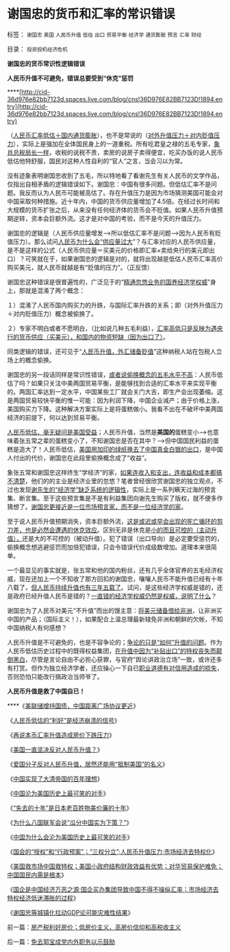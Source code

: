 # 谢国忠的货币和汇率的常识错误

标签： `谢国忠` `美国` `人民币升值` `低估` `出口` `贸易平衡` `经济学` `通货膨胀` `预言` `汇率` `财经` 

目录： `投资投机经济危机`

**谢国忠的货币常识性逻辑错误**

**人民币升值不可避免，错误总要受到“休克”惩罚**

****[http://cid-36d976e82bb7123d.spaces.live.com/blog/cns!36D976E82BB7123D!1894.entry](http://cid-36d976e82bb7123d.spaces.live.com/blog/cns!36D976E82BB7123D!1894.entry)

（[人民币汇率低估＋国内通货膨胀](../../../2010/4/24/人民币低估造成恶性通货膨胀和失业和万亿损失.md)），也不是常说的（[对外升值压力＋对内贬值压力](../../../2010/4/25/中国经济“增长”消费上是倒退.md)），实际上是强加在全体国民身上的一道重税。所有吃君皇之禄的五毛专家，[象肖总税局长一样](../../../2010/10/2/税负轻还是重？纳税还是保护费？.md)，收税的说税不贵，卖房的说房子卖得便宜，吃买办饭的说人民币低估他特舒服，国民对这种人性自利的“官人”之言，当会习以为常。

没有迹象表明谢国忠收到了五毛，所以特地看了看谢先生有关人民币的文学作品，仅指出自相矛盾的逻辑错误如下。谢国忠：中国有很多问题。但低估汇率不是问题。我反而认为人民币可能被高估了。存在升值压力是因为市场猜测美国可能会对中国采取何种措施。近十年内，中国的货币供应量增加了4.5倍。在经过长时间和大规模的货币扩张之后，从来没有任何经济体的货币会不贬值。如果人民币升值预期逆转，资本会巨额外流。这才是对中国的考验，而不是今天的升值压力。

谢国忠的逻辑是（人民币供应量增发——>所以低估汇率不是问题——>因为人民币有贬值压力）。那么试问[人民币为什么会“供应量过大](../../../2010/10/1/拨乱反正就会有“失去的几十年”——&gt;比亡国强！.md)”？与汇率对应的人民币供应量，是不是这样的公式（人民币供应量＝买美元的价格即汇率×卖给央行的美元即出口）？可笑就在于，如果谢国忠的逻辑是对的，就将出现越是低估人民币汇率高价购买美元，就人民币就越是有“贬值的压力”。（正反馈）

谢国忠这种错误是很普遍性的，广泛见于的“[精通忽悠业务的国养经济学权威](../../../2009/10/21/人，鬼.md)”身上，那就是混淆了两个概念：

１）混淆了人民币国内购买力的升跌，与国际汇率升跌的关系；即（对外升值压力＋对内贬值压力）概念被偷换了。

２）专家不明白或者不愿明白，（比如说几种五毛利益），[汇率高低只是反映为遇央行的货币供应（买美元），和国内的物资短缺（因为出口了）](../../../2010/5/30/只有资本主义才存在社会保障.md)。

同类逻辑的错误，还可见于“[人民币升值，外汇储备贬值](../../../2009/2/14/外汇不是钱，是物资！“分国企，分外汇”难言吉凶.md)”这种纳税人站在包税人立场上的概念偷换。

谢国忠的另一段话同样是常识性错误，[或者说偷换概念的五毛水平不高](../../../2010/5/4/科学开始于精确概念定义.md)：人民币低估了吗？如果只关注中美两国贸易平衡，是能够找到合适的汇率水平来实现平衡的。两国汇率达到一定水平，中国某些工厂就会关门大吉，即生产会出现萎缩。这是两国贸易较快平衡的惟一可能：因为利润下降，中国企业减产；由于价格上涨，美国购买力下降。这种解决方案实际上是将蛋糕做小。我看不出在不破坏中美两国经济的前提下，何以达到贸易平衡。

[人民币低估，毫无疑问是美国受益](../../../2010/5/3/美国历史上最可笑的对手.md)；人民币升值，当然是**美国的**蛋糕变小——>也意味着张五常之辈的蛋糕变小了，不知谢国忠是否在其中？——>但中国国民利益的蛋糕是造大了！人民币低估，[美国用加印的绿纸换去了中国真金白银的出口](../../../2010/7/9/中国不消费人民币将永远低估养美国懒人.md)，是中国人付出的代价，谢国忠在此段里偷换概念成了“收益”。

象张五常和谢国忠这样终生“学经济”的家，[如果连收入和支出，连收益和成本都搞不清楚](../../../2009/12/7/经济学中的科学和最朴素的成本效益定律.md)，他们的的主业是经济业里的忽悠？笔者曾经很欣赏谢国忠的独立观点，不过也发现[谢先生的“经济学”缺乏系统的逻辑性](../../../2010/10/7/科学实证标准与实证主义哲学的区别.md)，实际上是一系列瞒天过海的预言集、断言集。至于这些预言集是不是有利益集团向谢先生购买了版权，就不便多作猜想了。[谢国忠更接近是一位市场预言家，而不是一位经济学的家](../../../2009/12/2/科学不用于预测，科学家不是预言家，科学不是星相学.md)。

至于说人民币升值预期消失，资本巨额外流，[这是或迟或早会出现的死亡循环的剪刀差，也是必然会遭遇的休克效应](../../../2009/10/21/走出死亡循环必经的休克反应.md)。区别无非是休克是[小的而且可控的（主动升值），](../../../2007/10/28/人民币升值必要性无可辩驳，策略诱歼国际投机资金.md)还是大的不可控的（被动升值）。犯了错误（出口导向）是必定要受惩罚的，偷换概念想逃避惩罚而加倍犯错误，只会令错误代价成级数增加。道理本来很简单。

一个最显见的事实就是，张五常和他的国内粉丝，还有几乎全体官养的五毛经济权威，现在还加上一个不知收了那方回扣的谢国忠，嚷嚷人民币不能升值已经有十年八载了，[但人民币持续升值也有三年五载了](../../../2007/11/25/人民币升值结合国民福利投入，中国存亡胜败的关键.md)。试问，是这些经济学权威是错的，还是政府已经升值人民币是错的？[一直错的经济学权威仍然是权威，说明了什么](../../../2009/3/28/大学无书：难道诡辩忽悠是传统政治经济学的理论支柱.md)？



谢国忠为了人民币对美元“不升值”而出的馊主意：[将美元储备借给非洲](../../../2010/6/22/外汇储备说明政府相对廉洁；.md)，让非洲买中国的产品；（国际主义！），如果配合上温总理最新辖免非洲和朝鲜的欠帐，不知中国纳税人有何感想？



人民币升值是不可避免的，也是不容争论的；[争论的只是“如何”升值的问题](../../../2007/11/27/人民币如何升值？中国向世界廉价献血不可继续！.md)。作为人民币低估历史过程中的既得权益集团，[在升值中因为“补贴出口”的特权丧失而颠倒黑白](../../../2010/5/28/欧美日汇率走低是补贴进口冲销中国外汇债权.md)，尽管是言论自由不必担心获罪，与官府“舆论讲政治立场”一致，或许还多有打赏。但作为独立经济学者，还应操心一下自已[职业道德有对信用造成的损失](../../../2010/7/31/诚信是契约社会的产物;任何人没有“诚信”的义务.md)，否则恐怕只能改行搞政治当师爷了。

**人民币升值是救了中国自已！**

****《[美联储增持国债，中国距离广场协议更近](../../../2009/3/19/美联储增持国债，中国距离广场协议更近.md)》

《[人民币低估的“利好”是经济崩溃的信号](../../../2007/10/14/人民币低估的“利好”是经济崩溃的信号.md)》

《[再说本币汇率升值造成房价下跌压力](../../../2009/5/7/再说本币汇率升值造成房价下跌压力.md)》

《[美国一直坚决反对人民币升值？](../../../2007/11/30/美国一直坚决反对人民币升值？.md)》

《[爱国分子反对人民币升值，居然还能用“抵制美国”的名义](../../../2007/12/1/以爱国的名义坚决反对人民币升值.md)》

《[中国实现了大清帝国的百年理想](http://pubworkss.blogspot.com/2009/03/blog-post.html)》

《[中国沦为美国历史上最可笑的对手](http://pubworkss.blogspot.com/2009/03/blog-post_20.html)》

《[“失去的十年”是日本老百姓物美价廉的十年](../../../2010/5/3/“失去的十年”是日本老百姓物美价廉的十年.md)》

《[为什么八国联军会说“瓜分中国实为下策？”](../../../2010/5/3/为什么八国联军会说“瓜分中国实为下策？”.md)》

《[中国为什么会沦为美国历史上最可笑的对手](../../../2010/5/3/美国历史上最可笑的对手.md)》

《[国会的“授权”和“行政预案”；“三权分立”;人民币升值压力;市场经济去特权化](../../../2010/9/30/人民币升值，美国将“严重伤害中国人民的感情”.md)》

《[美国救市场中国救特权；美国小政府结构财政效益有优势；对华贸易保护难免；中国国民内需是根本](../../../2010/10/1/人民币升值不以中国意志为转移;欧美对华贸易保护难免.md)》

《[国企是中国经济万恶之源;国企买办集团导致中国不得不操纵汇率；市场经济去特权经济低迷滞胀的过程](../../../2010/10/1/拨乱反正就会有“失去的几十年”——&gt;比亡国强！.md)》

《[谢国忠等城镇化拉动GDP论可能灾难性结果](../../../2009/9/20/谢国忠等城镇化拉动GDP论可能灾难性结果.md)》





前一篇：[房产税利好房价；低房价主义，高房价信仰和高税收主义](../../../2010/10/8/房产税利好房价；低房价主义，高房价信仰和高税收主义.md)

后一篇：[免去郭宝成党内外职务以示鼓励](../../../2010/10/8/免去郭宝成党内外职务以示鼓励.md)